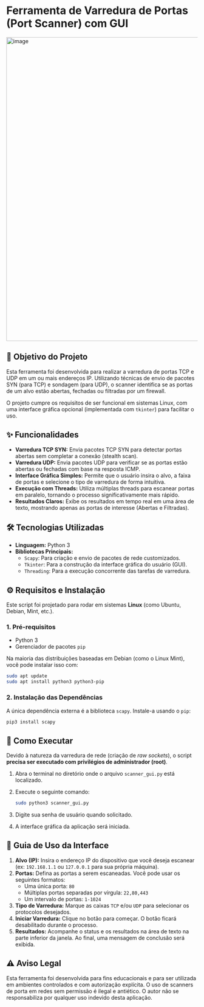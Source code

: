 # Ferramenta de Varredura de Portas (Port Scanner) com GUI
<img width="1281" height="799" alt="image" src="https://github.com/user-attachments/assets/a9f0aab3-141b-4558-af1f-96f0bce6bc89" />



## 🎯 Objetivo do Projeto

Esta ferramenta foi desenvolvida para realizar a varredura de portas TCP e UDP em um ou mais endereços IP. Utilizando técnicas de envio de pacotes SYN (para TCP) e sondagem (para UDP), o scanner identifica se as portas de um alvo estão abertas, fechadas ou filtradas por um firewall.

O projeto cumpre os requisitos de ser funcional em sistemas Linux, com uma interface gráfica opcional (implementada com `tkinter`) para facilitar o uso.

## ✨ Funcionalidades

-   **Varredura TCP SYN:** Envia pacotes TCP SYN para detectar portas abertas sem completar a conexão (stealth scan).
-   **Varredura UDP:** Envia pacotes UDP para verificar se as portas estão abertas ou fechadas com base na resposta ICMP.
-   **Interface Gráfica Simples:** Permite que o usuário insira o alvo, a faixa de portas e selecione o tipo de varredura de forma intuitiva.
-   **Execução com Threads:** Utiliza múltiplas threads para escanear portas em paralelo, tornando o processo significativamente mais rápido.
-   **Resultados Claros:** Exibe os resultados em tempo real em uma área de texto, mostrando apenas as portas de interesse (Abertas e Filtradas).

## 🛠️ Tecnologias Utilizadas

-   **Linguagem:** Python 3
-   **Bibliotecas Principais:**
    -   `Scapy`: Para criação e envio de pacotes de rede customizados.
    -   `Tkinter`: Para a construção da interface gráfica do usuário (GUI).
    -   `Threading`: Para a execução concorrente das tarefas de varredura.

## ⚙️ Requisitos e Instalação

Este script foi projetado para rodar em sistemas **Linux** (como Ubuntu, Debian, Mint, etc.).

### 1. Pré-requisitos

-   Python 3
-   Gerenciador de pacotes `pip`

Na maioria das distribuições baseadas em Debian (como o Linux Mint), você pode instalar isso com:
```bash
sudo apt update
sudo apt install python3 python3-pip
```

### 2. Instalação das Dependências

A única dependência externa é a biblioteca `scapy`. Instale-a usando o `pip`:
```bash
pip3 install scapy
```

## 🚀 Como Executar

Devido à natureza da varredura de rede (criação de *raw sockets*), o script **precisa ser executado com privilégios de administrador (root)**.

1.  Abra o terminal no diretório onde o arquivo `scanner_gui.py` está localizado.

2.  Execute o seguinte comando:
    ```bash
    sudo python3 scanner_gui.py
    ```

3.  Digite sua senha de usuário quando solicitado.

4.  A interface gráfica da aplicação será iniciada.

## 📖 Guia de Uso da Interface

1.  **Alvo (IP):** Insira o endereço IP do dispositivo que você deseja escanear (ex: `192.168.1.1` ou `127.0.0.1` para sua própria máquina).
2.  **Portas:** Defina as portas a serem escaneadas. Você pode usar os seguintes formatos:
    -   Uma única porta: `80`
    -   Múltiplas portas separadas por vírgula: `22,80,443`
    -   Um intervalo de portas: `1-1024`
3.  **Tipo de Varredura:** Marque as caixas `TCP` e/ou `UDP` para selecionar os protocolos desejados.
4.  **Iniciar Varredura:** Clique no botão para começar. O botão ficará desabilitado durante o processo.
5.  **Resultados:** Acompanhe o status e os resultados na área de texto na parte inferior da janela. Ao final, uma mensagem de conclusão será exibida.

## ⚠️ Aviso Legal

Esta ferramenta foi desenvolvida para fins educacionais e para ser utilizada em ambientes controlados e com autorização explícita. O uso de scanners de porta em redes sem permissão é ilegal e antiético. O autor não se responsabiliza por qualquer uso indevido desta aplicação.
